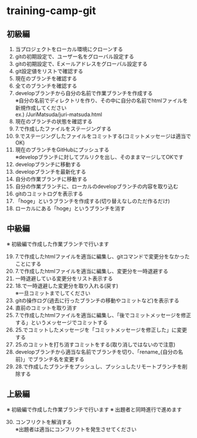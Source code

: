 # training-camp-git

## 初級編
1. 当プロジェクトをローカル環境にクローンする
2. gitの初期設定で、ユーザー名をグローバル設定する
3. gitの初期設定で、Eメールアドレスをグローバル設定する
4. git設定値をリストで確認する
5. 現在のブランチを確認する
6. 全てのブランチを確認する
7. developブランチから自分の名前で作業ブランチを作成する<br>※自分の名前でディレクトリを作り、その中に自分の名前でhtmlファイルを新規作成してください<br>ex.) /JuriMatsuda/juri-matsuda.html
8. 現在のブランチの状態を確認する
9. 7.で作成したファイルをステージングする
10. 9.でステージングしたファイルをコミットする(コミットメッセージは適当でOK)
11. 現在のブランチをGitHubにプッシュする<br>※developブランチに対してプルリクを出し、そのままマージしてOKです
12. developブランチに移動する
13. developブランチを最新化する
14. 自分の作業ブランチに移動する
15. 自分の作業ブランチに、ローカルのdevelopブランチの内容を取り込む
16. gitのコミットログを表示する
17. 「hoge」というブランチを作成する(切り替えなしのただ作るだけ)
18. ローカルにある「hoge」というブランチを消す

## 中級編
※ 初級編で作成した作業ブランチで行います

19. 7.で作成したhtmlファイルを適当に編集し、gitコマンドで変更分をなかったことにする
20. 7.で作成したhtmlファイルを適当に編集し、変更分を一時退避する
21. 一時退避している変更分をリスト表示する
22. 18.で一時退避した変更分を取り入れる(戻す)<br>※一旦コミットまでしてください
23. gitの操作ログ(過去に行ったブランチの移動やコミットなど)を表示する
24. 直前のコミットを取り消す
25. 7.で作成したhtmlファイルを適当に編集し、「後でコミットメッセージを修正する」というメッセージでコミットする
26. 25.でコミットしたメッセージを「コミットメッセージを修正した」に変更する
27. 25.のコミットを打ち消すコミットをする(取り消しではないので注意)
28. developブランチから適当な名前でブランチを切り、「rename_{自分の名前}」でブランチ名を変更する
29. 28.で作成したブランチをプッシュし、プッシュしたリモートブランチを削除する

## 上級編
※ 初級編で作成した作業ブランチで行います
※ 出題者と同時進行で進めます

30. コンフリクトを解消する<br>※出題者は適当にコンフリクトを発生させてください